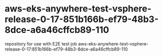 # aws-eks-anywhere-test-vsphere-release-0-17-851b166b-ef79-48b3-8dce-a6a46cffcb89-110
repository for use with E2E test job aws-eks-anywhere-test-vsphere-release-0-17:851b166b-ef79-48b3-8dce-a6a46cffcb89-110
